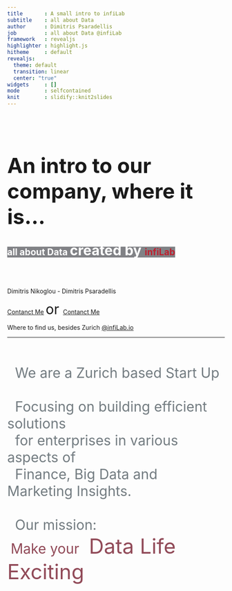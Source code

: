 ```yaml
---
title       : A small intro to infiLab
subtitle    : all about Data
author      : Dimitris Psaradellis
job         : all about Data @infiLab
framework   : revealjs        
highlighter : highlight.js  
hitheme     : default      
revealjs:
  theme: default
  transition: linear
  center: "true"
widgets     : []            
mode        : selfcontained 
knit        : slidify::knit2slides
---
```



<style>

    mark {
        background-color: #818286;
        color: white;
    }


    body .imgBackground{
        height:100%;
        width:100%;
        background-image:url(http://i.imgsafe.org/642ba63594.jpg); 
        background-repeat:no-repeat;
        background-size:cover;   
        filter:progid:DXImageTransform.Microsoft.AlphaImageLoader(src='.image.jpg',sizingMethod='scale');
        -ms-filter:"progid:DXImageTransform.Microsoft.AlphaImageLoader(src='image.jpg',sizingMethod='scale')";
    }

</style>
<br><br>
<br><br>

### <font size="12px">An intro to our company, where it is...</font>
## <mark>all about Data <font size="6px">created by </font><font color="#BE202F">infiLab</font></mark>

<br><br>

Dimitris Nikoglou - Dimitris Psaradellis

[Contanct Me](mailto:dimitrisnk@infilab.io) <font size="6px"> or </font> [Contanct Me](mailto:dimitrisnps@infilab.io)

Where to find us, besides Zurich [@infiLab.io](http://infilab.io)


---

### 

<div class="imgBackground"><p align="left"><font size="6px" color="#737C81"><br>&nbsp;&nbsp;We are a Zurich based Start Up<br><br>&nbsp;&nbsp;Focusing on building efficient solutions <br>&nbsp;&nbsp;for enterprises in various aspects of <br>&nbsp;&nbsp;Finance, Big Data and Marketing Insights. <br><br>&nbsp;&nbsp;Our mission: <br> </font>&nbsp;&nbsp;<font color="#914A58" size="6px">Make your </font><font color="#914A58" size="7px">&nbsp;Data Life Exciting </font></p><br><br><br><br><br><br><br><br><br><br><br><br><br></div>


---

### 

<br>
<br>

<section>
<br>
<br>
<font size="5px">From September 2016 we decided to focus on shaping  </font><br><mark><font size="6px" color="#BE202F">**company biographies**</font> <font size="5px">derived from </font><font size="6px" color="#BE202F">**business data**</font>.</mark>
<br>
<br>
<br>
<font size="5px">Find out about us by pressing </font><a href="#" class="navigate-down">down</a>



---

## About Me
<p><a href="https://www.linkedin.com/in/dimitris-nikoglou-80629436"><img src="https://i.imgsafe.org/55826103ab.jpg" alt="dimitrisn" align="left"></a> <font size="6px">Hi, I am Dimitris and I am one of the two Co-founders of Infilab, a Zurich based Start-up. I have more than 9 years of experience in various positions in Business Finance having worked at global leaders in FMCG, Retail & Fashion and Healthcare.</font></p>
<br>
<br>
<font size="4px">Find &nbsp;&nbsp;out&nbsp;&nbsp; more &nbsp;&nbsp;about&nbsp;&nbsp; Dimitris &nbsp;&nbsp; by &nbsp;&nbsp;clicking &nbsp;&nbsp;on &nbsp;&nbsp;the&nbsp;&nbsp; image</font>

---

## and Me
<p><a href="https://www.linkedin.com/in/dpsaradellis"><img src="https://i.imgsafe.org/5581b18307.jpg" alt="dimitrisn" align="left"></a> <font size="6px">Hi, I am also named Dimitris and the other Co-founder of Infilab. I have worked in various multinational companies in Consulting, Internet, Pharmaceutical, Banking sectors. My passion is Big Data Analytics and the recognition of patterns in the data.</font></p>
<br>
<br>
<font size="4px">Find &nbsp;&nbsp;out&nbsp;&nbsp; more &nbsp;&nbsp;about&nbsp;&nbsp; Dimitris &nbsp;&nbsp; by &nbsp;&nbsp;clicking &nbsp;&nbsp;on &nbsp;&nbsp;the&nbsp;&nbsp; image</font>
</section>

--- &vertical

### Our Focus Areas

<section>

---

<font size="8px">
<a href="http://www.infilab.io/financial-consulting/">Financial Consulting</a><br>
</font>
<font size="6px">
<ul class="aligntd">
  <li> Financial Business Partnering</li>
  <li> Business Financial Controling</li>
  <li> FP&A</li>
  <li> Financial Modeling</li>
</ul>
</font>

<br>
<font size="5px">for more go  </font><a href="#" class="navigate-down">down</a>

---


<font size="8px">
 <a href="http://www.infilab.io/algorithms/">Algorithmic Design</a></font><br>
<font size="6px">
<ul>
  <li> Recommendation Engines</li>
  <li> Synthetic Control Experimantation</li>
  <li> Supervised - Unsupervised Learning</li>
  <li> Text Mining</li>
</ul>
</font>

<br>
<font size="5px">for more go </font><a href="#" class="navigate-down">down</a>

---


<br>
<font size="7px">
<p align="center">
<a href="http://www.infilab.io/report-Vis-Story/">Reporting - Visualizing - Story telling</a></font><br>
</p>

<font size="6px">
<ul>
  <li> Web Scrapping</li>
  <li> Reporting Services</li>
  <li> Interactive Visualizations</li>
  <li> Data Journalism</li>
</ul>
</font>



</section>

--- &vertical

# Thank you! 
 
## Questions? [@](mailto:info@infilab.io)

[infiLab](http://infilab.io) or info(at)infilab.io

[@infiLab](https://twitter.com/infiLab)
